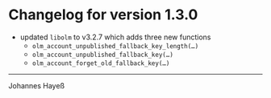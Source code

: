 # Changelog for version 1.3.0

* updated `libolm` to v3.2.7 which adds three new functions
  - `olm_account_unpublished_fallback_key_length(…)`
  - `olm_account_unpublished_fallback_key(…)`
  - `olm_account_forget_old_fallback_key(…)`

---

Johannes Hayeß
